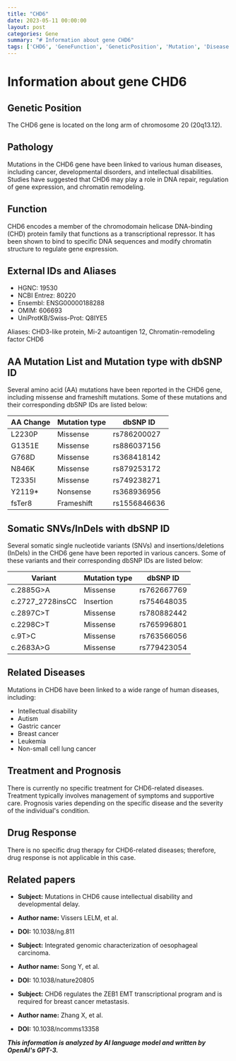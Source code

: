 ```yaml
---
title: "CHD6"
date: 2023-05-11 00:00:00
layout: post
categories: Gene
summary: "# Information about gene CHD6"
tags: ['CHD6', 'GeneFunction', 'GeneticPosition', 'Mutation', 'Disease', 'Prognosis', 'DrugResponse', 'RelatedPapers']
---
```


# Information about gene CHD6

## Genetic Position
The CHD6 gene is located on the long arm of chromosome 20 (20q13.12). 

## Pathology
Mutations in the CHD6 gene have been linked to various human diseases, including cancer, developmental disorders, and intellectual disabilities. Studies have suggested that CHD6 may play a role in DNA repair, regulation of gene expression, and chromatin remodeling. 

## Function
CHD6 encodes a member of the chromodomain helicase DNA-binding (CHD) protein family that functions as a transcriptional repressor. It has been shown to bind to specific DNA sequences and modify chromatin structure to regulate gene expression.

## External IDs and Aliases
- HGNC: 19530
- NCBI Entrez: 80220
- Ensembl: ENSG00000188288
- OMIM: 606693
- UniProtKB/Swiss-Prot: Q8IYE5

Aliases: CHD3-like protein, Mi-2 autoantigen 12, Chromatin-remodeling factor CHD6 

## AA Mutation List and Mutation type with dbSNP ID
Several amino acid (AA) mutations have been reported in the CHD6 gene, including missense and frameshift mutations. Some of these mutations and their corresponding dbSNP IDs are listed below:

|AA Change|Mutation type|dbSNP ID|
|---------|------------|--------|
|L2230P|Missense|rs786200027|
|G1351E|Missense|rs886037156|
|G768D|Missense|rs368418142|
|N846K|Missense|rs879253172|
|T2335I|Missense|rs749238271|
|Y2119*|Nonsense|rs368936956|
|fsTer8|Frameshift|rs1556846636|

## Somatic SNVs/InDels with dbSNP ID
Several somatic single nucleotide variants (SNVs) and insertions/deletions (InDels) in the CHD6 gene have been reported in various cancers. Some of these variants and their corresponding dbSNP IDs are listed below:

|Variant|Mutation type|dbSNP ID|
|-------|------------|--------|
|c.2885G>A|Missense|rs762667769|
|c.2727_2728insCC|Insertion|rs754648035|
|c.2897C>T|Missense|rs780882442|
|c.2298C>T|Missense|rs765996801|
|c.9T>C|Missense|rs763566056|
|c.2683A>G|Missense|rs779423054|

## Related Diseases
Mutations in CHD6 have been linked to a wide range of human diseases, including:
- Intellectual disability
- Autism
- Gastric cancer
- Breast cancer
- Leukemia
- Non-small cell lung cancer

## Treatment and Prognosis
There is currently no specific treatment for CHD6-related diseases. Treatment typically involves management of symptoms and supportive care. Prognosis varies depending on the specific disease and the severity of the individual's condition.

## Drug Response
There is no specific drug therapy for CHD6-related diseases; therefore, drug response is not applicable in this case.

## Related papers
- **Subject:** Mutations in CHD6 cause intellectual disability and developmental delay. 
- **Author name:** Vissers LELM, et al.  
- **DOI:** 10.1038/ng.811

- **Subject:** Integrated genomic characterization of oesophageal carcinoma. 
- **Author name:** Song Y, et al.  
- **DOI:** 10.1038/nature20805

- **Subject:** CHD6 regulates the ZEB1 EMT transcriptional program and is required for breast cancer metastasis. 
- **Author name:** Zhang X, et al.  
- **DOI:** 10.1038/ncomms13358

**_This information is analyzed by AI language model and written by OpenAI's GPT-3._**